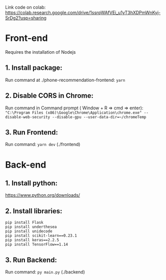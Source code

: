 Link code on colab: https://colab.research.google.com/drive/1ssrqWAfVEi_u1yT3hXDPmWnKyj-SrDg2?usp=sharing

# Front-end
Requires the installation of Nodejs
## 1. Install package:
Run command at ./phone-recommendation-frontend: `yarn`

## 2. Disable CORS in Chrome:
Run command in Command prompt ( Window + R => cmd => enter): `"C:\Program Files (x86)\Google\Chrome\Application\chrome.exe" --disable-web-security --disable-gpu --user-data-dir=~/chromeTemp`

## 3. Run Frontend:
Run command: `yarn dev` (./frontend)

# Back-end
## 1. Install python:
https://www.python.org/downloads/

## 2. Install libraries:
```
pip install Flask
pip install underthesea
pip install unidecode
pip install scikit-learn==0.23.1
pip install keras==2.2.5
pip install TensorFlow==1.14
```

## 3. Run Backend:
Run command: `py main.py` (./backend)
